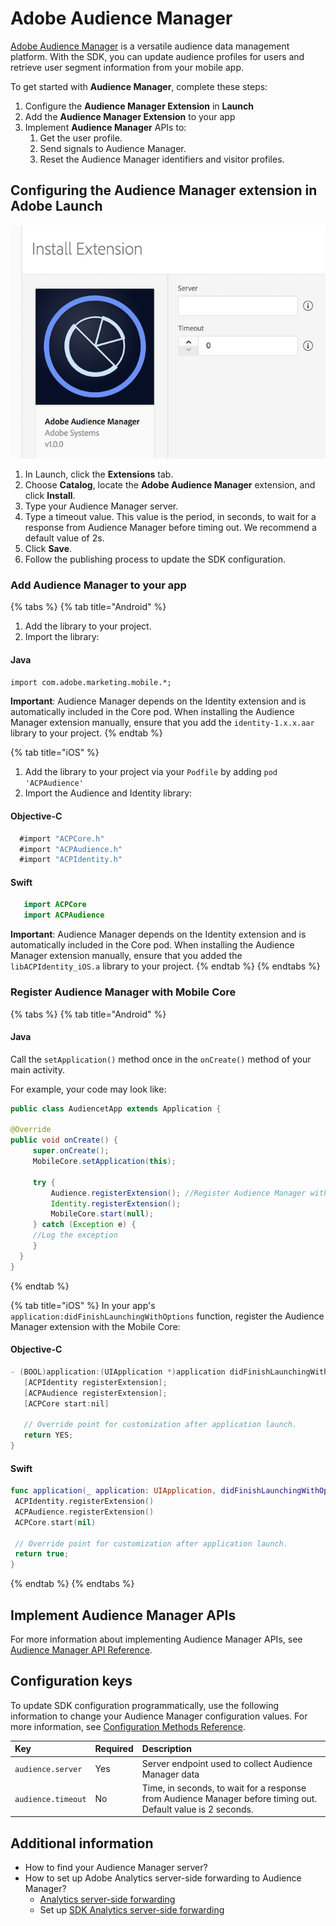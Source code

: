 # Adobe Audience Manager

[Adobe Audience Manager](https://www.adobe.com/analytics/audience-manager.html) is a versatile audience data management platform. With the SDK, you can update audience profiles for users and retrieve user segment information from your mobile app.

To get started with **Audience Manager**, complete these steps:

1. Configure the **Audience Manager Extension** in **Launch**
2. Add the **Audience Manager Extension** to your app
3. Implement **Audience Manager** APIs to:
   1. Get the user profile.
   2. Send signals to Audience Manager.
   3. Reset the Audience Manager identifiers and visitor profiles.

## Configuring the Audience Manager extension in Adobe Launch   <a id="configuring-the-audience-manager-extension-in-adobe-launch"></a>

![Adobe Audience Manager Extension Configuration](../../.gitbook/assets/screen-shot-2018-10-04-at-7.51.32-pm%20%281%29.png)

1. In Launch, click the **Extensions** tab.
2. Choose **Catalog**, locate the **Adobe Audience Manager** extension, and click **Install**.
3. Type your Audience Manager server.
4. Type a timeout value. This value is the period, in seconds, to wait for a response from Audience Manager before timing out. We recommend a default value of 2s.
5. Click **Save**.
6. Follow the publishing process to update the SDK configuration.

### Add Audience Manager to your app

{% tabs %}
{% tab title="Android" %}
1. Add the library to your project.
2. Import the library:

#### Java

`import com.adobe.marketing.mobile.*;`   
  
**Important**: Audience Manager depends on the Identity extension and is automatically included in the Core pod. When installing the Audience Manager extension manually, ensure that you add the `identity-1.x.x.aar` library to your project.
{% endtab %}

{% tab title="iOS" %}
1. Add the library to your project via your `Podfile` by adding `pod 'ACPAudience'`
2. Import the Audience and Identity library:

#### Objective-C

```objectivec
  #import "ACPCore.h"
  #import "ACPAudience.h"
  #import "ACPIdentity.h"
```

#### Swift

```swift
   import ACPCore
   import ACPAudience
```

**Important**: Audience Manager depends on the Identity extension and is automatically included in the Core pod. When installing the Audience Manager extension manually, ensure that you added the `libACPIdentity_iOS.a` library to your project.
{% endtab %}
{% endtabs %}

### Register Audience Manager with Mobile Core

{% tabs %}
{% tab title="Android" %}
#### Java

Call the `setApplication()` method once in the `onCreate()` method of your main activity.

For example, your code may look like:

```java
public class AudiencetApp extends Application {

@Override
public void onCreate() {
     super.onCreate();
     MobileCore.setApplication(this);

     try {
         Audience.registerExtension(); //Register Audience Manager with Mobile Core
         Identity.registerExtension();
         MobileCore.start(null);
     } catch (Exception e) {
     //Log the exception
     }
  }
}
```
{% endtab %}

{% tab title="iOS" %}
In your app's `application:didFinishLaunchingWithOptions` function, register the Audience Manager extension with the Mobile Core:

#### Objective-C

```objectivec
- (BOOL)application:(UIApplication *)application didFinishLaunchingWithOptions:(NSDictionary *)launchOptions {
   [ACPIdentity registerExtension];
   [ACPAudience registerExtension];
   [ACPCore start:nil]

   // Override point for customization after application launch.
   return YES;
}
```

#### Swift

```swift
func application(_ application: UIApplication, didFinishLaunchingWithOptions launchOptions: [UIApplication.LaunchOptionsKey: Any]?) -> Bool {  
 ACPIdentity.registerExtension()
 ACPAudience.registerExtension()
 ACPCore.start(nil)

 // Override point for customization after application launch.
 return true;
}
```
{% endtab %}
{% endtabs %}

## Implement Audience Manager APIs

For more information about implementing Audience Manager APIs, see [Audience Manager API Reference](audience-manager-api-reference.md).

## Configuration keys

To update SDK configuration programmatically, use the following information to change your Audience Manager configuration values. For more information, see [Configuration Methods Reference](../mobile-core/configuration-reference/#update-configuration).

| Key | Required | Description |
| :--- | :--- | :--- |
| `audience.server` | Yes | Server endpoint used to collect Audience Manager data |
| `audience.timeout` | No | Time, in seconds, to wait for a response from Audience Manager before timing out. Default value is 2 seconds. |

## Additional information

* How to find your Audience Manager server?
* How to set up Adobe Analytics server-side forwarding to Audience Manager?
  * [Analytics server-side forwarding](https://marketing.adobe.com/resources/help/en_US/reference/ssf.html)
  * Set up [SDK Analytics server-side forwarding](../adobe-analytics/#server-side-forwarding-with-audience-manager)

